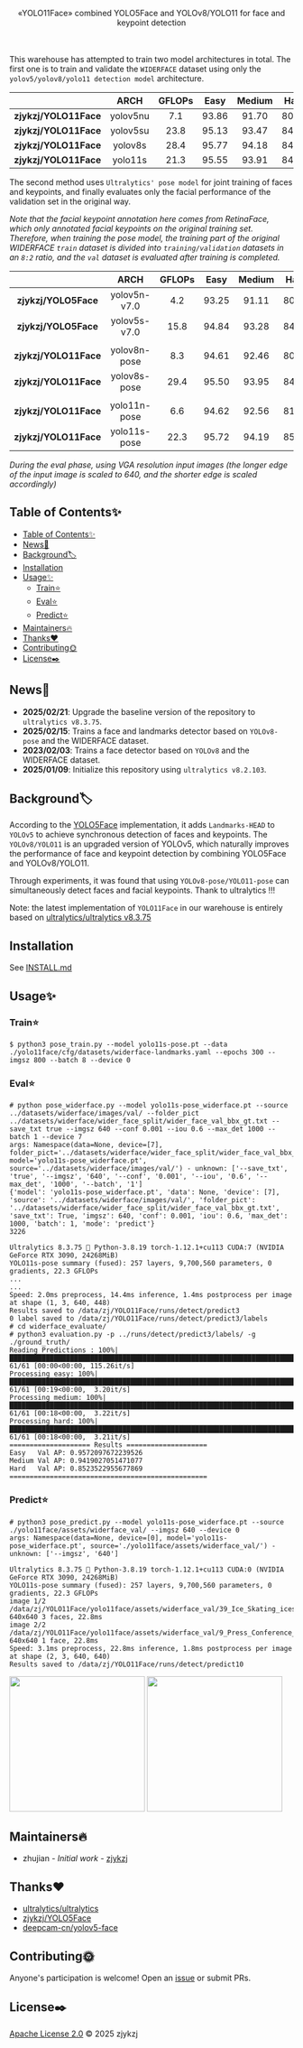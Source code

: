 <!-- <div align="right">
  Language:
    🇺🇸
  <a title="Chinese" href="./README.zh-CN.md">🇨🇳</a>
</div> -->

<div align="center"><a title="" href="https://github.com/zjykzj/YOLO11Face"><img align="center" src="yolo11face/assets/logo/YOLO11Face.png" alt=""></a></div>

<p align="center">
  «YOLO11Face» combined YOLO5Face and YOLOv8/YOLO11 for face and keypoint detection
<br>
<br>
  <a href="https://github.com/RichardLitt/standard-readme"><img src="https://img.shields.io/badge/standard--readme-OK-green.svg?style=flat-square" alt=""></a>
  <a href="https://conventionalcommits.org"><img src="https://img.shields.io/badge/Conventional%20Commits-1.0.0-yellow.svg" alt=""></a>
  <a href="http://commitizen.github.io/cz-cli/"><img src="https://img.shields.io/badge/commitizen-friendly-brightgreen.svg" alt=""></a>
</p>

This warehouse has attempted to train two model architectures in total. The first one is to train and validate the `WIDERFACE` dataset using only the `yolov5/yolov8/yolo11 detection model` architecture.

|                       |     ARCH     | GFLOPs | Easy  | Medium | Hard  |
|:---------------------:|:------------:|:------:|:-----:|:------:|:-----:|
| **zjykzj/YOLO11Face** |   yolov5nu   |  7.1   | 93.86 | 91.70  | 80.37 |
| **zjykzj/YOLO11Face** |   yolov5su   |  23.8  | 95.13 | 93.47  | 84.33 |
| **zjykzj/YOLO11Face** |   yolov8s    |  28.4  | 95.77 | 94.18  | 84.54 |
| **zjykzj/YOLO11Face** |   yolo11s    |  21.3  | 95.55 | 93.91  | 84.85 |

The second method uses `Ultralytics' pose model` for joint training of faces and keypoints, and finally evaluates only the facial performance of the validation set in the original way.

*Note that the facial keypoint annotation here comes from RetinaFace, which only annotated facial keypoints on the original training set. Therefore, when training the pose model, the training part of the original WIDERFACE `train` dataset is divided into `training/validation` datasets in an `8:2` ratio, and the `val` dataset is evaluated after training is completed.*

|                       |     ARCH     | GFLOPs | Easy  | Medium | Hard  |
|:---------------------:|:------------:|:------:|:-----:|:------:|:-----:|
| **zjykzj/YOLO5Face**  | yolov5n-v7.0 |  4.2   | 93.25 | 91.11  | 80.33 |
| **zjykzj/YOLO5Face**  | yolov5s-v7.0 |  15.8  | 94.84 | 93.28  | 84.67 |
|                       |              |        |       |        |       |
| **zjykzj/YOLO11Face** | yolov8n-pose |  8.3   | 94.61 | 92.46  | 80.98 |
| **zjykzj/YOLO11Face** | yolov8s-pose |  29.4  | 95.50 | 93.95  | 84.65 |
|                       |              |        |       |        |       |
| **zjykzj/YOLO11Face**  | yolo11n-pose |  6.6   | 94.62 | 92.56  | 81.02 |
| **zjykzj/YOLO11Face**  | yolo11s-pose |  22.3  | 95.72 | 94.19  | 85.24 |

*During the eval phase, using VGA resolution input images (the longer edge of the input image is scaled to 640, and the shorter edge is scaled accordingly)*

## Table of Contents✨

- [Table of Contents✨](#table-of-contents)
- [News🚀](#news)
- [Background🏷](#background)
- [Installation](#installation)
- [Usage✨](#usage)
  - [Train⭐](#train)
  - [Eval⭐](#eval)
  - [Predict⭐](#predict)
- [Maintainers🔥](#maintainers)
- [Thanks♥️](#thanks️)
- [Contributing🌞](#contributing)
- [License✒️](#license️)

## News🚀

* **2025/02/21**: Upgrade the baseline version of the repository to `ultralytics v8.3.75`.
* **2025/02/15**: Trains a face and landmarks detector based on `YOLOv8-pose` and the WIDERFACE dataset.
* **2023/02/03**: Trains a face detector based on `YOLOv8` and the WIDERFACE dataset.
* **2025/01/09**: Initialize this repository using `ultralytics v8.2.103`.

## Background🏷

According to the [YOLO5Face](https://github.com/zjykzj/YOLO5Face) implementation, it adds `Landmarks-HEAD` to `YOLOv5` to achieve synchronous detection of faces and keypoints. The `YOLOv8/YOLO11` is an upgraded version of YOLOv5, which naturally improves the performance of face and keypoint detection by combining YOLO5Face and YOLOv8/YOLO11.

Through experiments, it was found that using `YOLOv8-pose/YOLO11-pose` can simultaneously detect faces and facial keypoints. Thank to ultralytics !!!

Note: the latest implementation of `YOLO11Face` in our warehouse is entirely based on [ultralytics/ultralytics v8.3.75](https://github.com/ultralytics/ultralytics/releases/tag/v8.3.75)

## Installation

See [INSTALL.md](./yolo8face/docs/INSTALL.md)

## Usage✨

### Train⭐ 

```shell
$ python3 pose_train.py --model yolo11s-pose.pt --data ./yolo11face/cfg/datasets/widerface-landmarks.yaml --epochs 300 --imgsz 800 --batch 8 --device 0
```

### Eval⭐ 

```shell
# python pose_widerface.py --model yolo11s-pose_widerface.pt --source ../datasets/widerface/images/val/ --folder_pict ../datasets/widerface/wider_face_split/wider_face_val_bbx_gt.txt --save_txt true --imgsz 640 --conf 0.001 --iou 0.6 --max_det 1000 --batch 1 --device 7
args: Namespace(data=None, device=[7], folder_pict='../datasets/widerface/wider_face_split/wider_face_val_bbx_gt.txt', model='yolo11s-pose_widerface.pt', source='../datasets/widerface/images/val/') - unknown: ['--save_txt', 'true', '--imgsz', '640', '--conf', '0.001', '--iou', '0.6', '--max_det', '1000', '--batch', '1']
{'model': 'yolo11s-pose_widerface.pt', 'data': None, 'device': [7], 'source': '../datasets/widerface/images/val/', 'folder_pict': '../datasets/widerface/wider_face_split/wider_face_val_bbx_gt.txt', 'save_txt': True, 'imgsz': 640, 'conf': 0.001, 'iou': 0.6, 'max_det': 1000, 'batch': 1, 'mode': 'predict'}
3226

Ultralytics 8.3.75 🚀 Python-3.8.19 torch-1.12.1+cu113 CUDA:7 (NVIDIA GeForce RTX 3090, 24268MiB)
YOLO11s-pose summary (fused): 257 layers, 9,700,560 parameters, 0 gradients, 22.3 GFLOPs
...
...
Speed: 2.0ms preprocess, 14.4ms inference, 1.4ms postprocess per image at shape (1, 3, 640, 448)
Results saved to /data/zj/YOLO11Face/runs/detect/predict3
0 label saved to /data/zj/YOLO11Face/runs/detect/predict3/labels
# cd widerface_evaluate/
# python3 evaluation.py -p ../runs/detect/predict3/labels/ -g ./ground_truth/
Reading Predictions : 100%|███████████████████████████████████████████████████████████████████████████████████████████████████████████████████████████████████████████████████| 61/61 [00:00<00:00, 115.26it/s]
Processing easy: 100%|█████████████████████████████████████████████████████████████████████████████████████████████████████████████████████████████████████████████████████████| 61/61 [00:19<00:00,  3.20it/s]
Processing medium: 100%|███████████████████████████████████████████████████████████████████████████████████████████████████████████████████████████████████████████████████████| 61/61 [00:18<00:00,  3.22it/s]
Processing hard: 100%|█████████████████████████████████████████████████████████████████████████████████████████████████████████████████████████████████████████████████████████| 61/61 [00:18<00:00,  3.21it/s]
==================== Results ====================
Easy   Val AP: 0.9572097672239526
Medium Val AP: 0.9419027051471077
Hard   Val AP: 0.8523522955677869
=================================================
```

### Predict⭐ 

```shell
# python3 pose_predict.py --model yolo11s-pose_widerface.pt --source ./yolo11face/assets/widerface_val/ --imgsz 640 --device 0
args: Namespace(data=None, device=[0], model='yolo11s-pose_widerface.pt', source='./yolo11face/assets/widerface_val/') - unknown: ['--imgsz', '640']

Ultralytics 8.3.75 🚀 Python-3.8.19 torch-1.12.1+cu113 CUDA:0 (NVIDIA GeForce RTX 3090, 24268MiB)
YOLO11s-pose summary (fused): 257 layers, 9,700,560 parameters, 0 gradients, 22.3 GFLOPs
image 1/2 /data/zj/YOLO11Face/yolo11face/assets/widerface_val/39_Ice_Skating_iceskiing_39_351.jpg: 640x640 3 faces, 22.8ms
image 2/2 /data/zj/YOLO11Face/yolo11face/assets/widerface_val/9_Press_Conference_Press_Conference_9_632.jpg: 640x640 1 face, 22.8ms
Speed: 3.1ms preprocess, 22.8ms inference, 1.8ms postprocess per image at shape (2, 3, 640, 640)
Results saved to /data/zj/YOLO11Face/runs/detect/predict10
```

<p align="left"><img src="yolo11face/assets/predict/9_Press_Conference_Press_Conference_9_632.jpg" height="240"\>  <img src="yolo11face/assets/predict/39_Ice_Skating_iceskiing_39_351.jpg" height="240"\></p>

## Maintainers🔥

* zhujian - *Initial work* - [zjykzj](https://github.com/zjykzj)

## Thanks♥️

* [ultralytics/ultralytics](https://github.com/ultralytics/ultralytics)
* [zjykzj/YOLO5Face](https://github.com/zjykzj/YOLO5Face)
* [deepcam-cn/yolov5-face](https://github.com/deepcam-cn/yolov5-face)

## Contributing🌞

Anyone's participation is welcome! Open an [issue](https://github.com/zjykzj/YOLO11Face/issues) or submit PRs.

## License✒️

[Apache License 2.0](LICENSE) © 2025 zjykzj